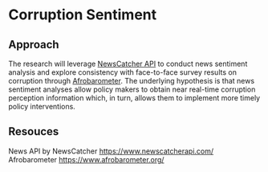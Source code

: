 # Corruption Sentiment

## Approach
The research will leverage [NewsCatcher API](https://www.newscatcherapi.com/) to conduct news sentiment analysis and explore consistency with face-to-face survey results on corruption through [Afrobarometer](https://www.afrobarometer.org/). The underlying hypothesis is that news sentiment analyses allow policy makers to obtain near real-time corruption perception information which, in turn, allows them to implement more timely policy interventions.

## Resouces
News API by NewsCatcher https://www.newscatcherapi.com/  
Afrobarometer https://www.afrobarometer.org/
